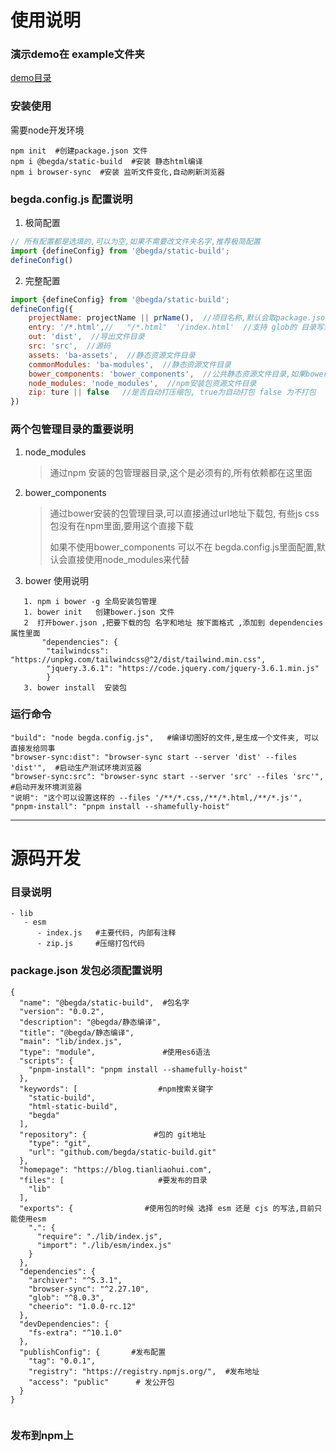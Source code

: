 # 使用说明
### 演示demo在 example文件夹
[demo目录](/example)

### 安装使用
需要node开发环境
```shell
npm init  #创建package.json 文件
npm i @begda/static-build  #安装 静态html编译
npm i browser-sync  #安装 监听文件变化,自动刷新浏览器
```

### begda.config.js 配置说明
1. 极简配置
```js
// 所有配置都是选填的,可以为空,如果不需要改文件夹名字,推荐极简配置
import {defineConfig} from '@begda/static-build';
defineConfig()
```
2. 完整配置
```js
import {defineConfig} from '@begda/static-build';
defineConfig({
    projectName: projectName || prName(),  //项目名称,默认会取package.json的projectName
    entry: '/*.html',//   "/*.html"  '/index.html'  //支持 glob的 目录写法  入口文件
    out: 'dist',  //导出文件目录
    src: 'src',  //源码
    assets: 'ba-assets',  //静态资源文件目录
    commonModules: 'ba-modules',  //静态资源文件目录
    bower_components: 'bower_components',  //公共静态资源文件目录,如果bower_components 目录没有的话,就用 node_modules目录,因为npm包是必须的
    node_modules: 'node_modules',  //npm安装包资源文件目录
    zip: ture || false   //是否自动打压缩包, true为自动打包 false 为不打包
})

```

### 两个包管理目录的重要说明

1. node_modules
   > 通过npm 安装的包管理器目录,这个是必须有的,所有依赖都在这里面
2. bower_components
   > 通过bower安装的包管理目录,可以直接通过url地址下载包, 有些js css 包没有在npm里面,要用这个直接下载
   >
   > 如果不使用bower_components 可以不在 begda.config.js里面配置,默认会直接使用node_modules来代替
3. bower 使用说明

```shell
   1. npm i bower -g 全局安装包管理
   1. bower init   创建bower.json 文件
   2  打开bower.json ,把要下载的包 名字和地址 按下面格式 ,添加到 dependencies 属性里面
       "dependencies": {
        "tailwindcss": "https://unpkg.com/tailwindcss@^2/dist/tailwind.min.css",
        "jquery.3.6.1": "https://code.jquery.com/jquery-3.6.1.min.js"
        }
   3. bower install  安装包
```

### 运行命令
```shell
"build": "node begda.config.js",   #编译切图好的文件,是生成一个文件夹, 可以直接发给同事
"browser-sync:dist": "browser-sync start --server 'dist' --files 'dist'",  #启动生产测试环境浏览器
"browser-sync:src": "browser-sync start --server 'src' --files 'src'",  #启动开发环境浏览器
"说明": "这个可以设置这样的 --files '/**/*.css,/**/*.html,/**/*.js'",
"pnpm-install": "pnpm install --shamefully-hoist"
```

------
# 源码开发
### 目录说明
```shell
- lib
   - esm
      - index.js   #主要代码, 内部有注释
      - zip.js     #压缩打包代码
```

### package.json 发包必须配置说明
```shell
{
  "name": "@begda/static-build",  #包名字
  "version": "0.0.2",
  "description": "@begda/静态编译",
  "title": "@begda/静态编译",
  "main": "lib/index.js",
  "type": "module",               #使用es6语法
  "scripts": {
    "pnpm-install": "pnpm install --shamefully-hoist"
  },
  "keywords": [                  #npm搜索关键字
    "static-build",
    "html-static-build",
    "begda"
  ],
  "repository": {               #包的 git地址
    "type": "git",
    "url": "github.com/begda/static-build.git"
  },
  "homepage": "https://blog.tianliaohui.com",
  "files": [                     #要发布的目录
    "lib"
  ],
  "exports": {                #使用包的时候 选择 esm 还是 cjs 的写法,目前只能使用esm
    ".": {
      "require": "./lib/index.js",
      "import": "./lib/esm/index.js"
    }
  },
  "dependencies": {
    "archiver": "^5.3.1",
    "browser-sync": "^2.27.10",
    "glob": "^8.0.3",
    "cheerio": "1.0.0-rc.12"
  },
  "devDependencies": {
    "fs-extra": "^10.1.0"
  },
  "publishConfig": {       #发布配置
    "tag": "0.0.1",        
    "registry": "https://registry.npmjs.org/",  #发布地址
    "access": "public"      # 发公开包
  }
}


```

### 发布到npm上
